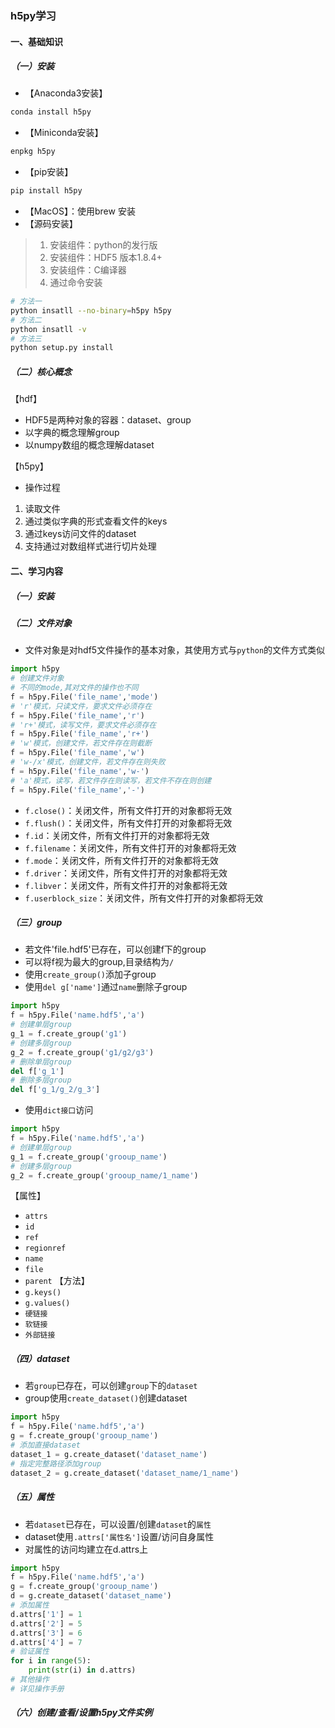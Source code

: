 ### h5py学习
#### 一、基础知识
##### （一）安装
* 【Anaconda3安装】

```bash
conda install h5py
```
* 【Miniconda安装】

```bash
enpkg h5py
```

* 【pip安装】
```bash
pip install h5py
```

* 【MacOS】：使用brew 安装
* 【源码安装】
> 1. 安装组件：python的发行版
> 2. 安装组件：HDF5 版本1.8.4+
> 3. 安装组件：C编译器
> 4. 通过命令安装
```bash
# 方法一
python insatll --no-binary=h5py h5py
# 方法二
python insatll -v
# 方法三
python setup.py install
```

##### （二）核心概念
【hdf】
* HDF5是两种对象的容器：dataset、group
* 以字典的概念理解group
* 以numpy数组的概念理解dataset

【h5py】
* 操作过程
1. 读取文件
2. 通过类似字典的形式查看文件的keys
3. 通过keys访问文件的dataset
4. 支持通过对数组样式进行切片处理

#### 二、学习内容
##### （一）安装
##### （二）文件对象
* 文件对象是对hdf5文件操作的基本对象，其使用方式与`python`的文件方式类似
```python
import h5py
# 创建文件对象
# 不同的mode,其对文件的操作也不同
f = h5py.File('file_name','mode')
# 'r'模式，只读文件，要求文件必须存在
f = h5py.File('file_name','r')
# 'r+'模式，读写文件，要求文件必须存在
f = h5py.File('file_name','r+')
# 'w'模式，创建文件，若文件存在则截断
f = h5py.File('file_name','w')
# 'w-/x'模式，创建文件，若文件存在则失败
f = h5py.File('file_name','w-')
# 'a'模式，读写，若文件存在则读写，若文件不存在则创建
f = h5py.File('file_name','-')
```
* `f.close()`：关闭文件，所有文件打开的对象都将无效
* `f.flush()`：关闭文件，所有文件打开的对象都将无效
* `f.id`：关闭文件，所有文件打开的对象都将无效
* `f.filename`：关闭文件，所有文件打开的对象都将无效
* `f.mode`：关闭文件，所有文件打开的对象都将无效
* `f.driver`：关闭文件，所有文件打开的对象都将无效
* `f.libver`：关闭文件，所有文件打开的对象都将无效
* `f.userblock_size`：关闭文件，所有文件打开的对象都将无效
##### （三）group
* 若文件'file.hdf5'已存在，可以创建f下的group
* 可以将f视为最大的group,目录结构为`/`
* 使用`create_group()`添加子group
* 使用`del g['name']`通过`name`删除子group
```python
import h5py
f = h5py.File('name.hdf5','a')
# 创建单层group
g_1 = f.create_group('g1')
# 创建多层group
g_2 = f.create_group('g1/g2/g3')
# 删除单层group
del f['g_1']
# 删除多层group
del f['g_1/g_2/g_3']
```
* 使用`dict接口`访问

```python
import h5py
f = h5py.File('name.hdf5','a')
# 创建单层group
g_1 = f.create_group('grooup_name')
# 创建多层group
g_2 = f.create_group('grooup_name/1_name')
```
【属性】
* `attrs`
* `id`
* `ref`
* `regionref`
* `name`
* `file`
* `parent`
【方法】
* `g.keys()`
* `g.values()`
* `硬链接`
* `软链接`
* `外部链接`

##### （四）dataset
* 若`group`已存在，可以创建`group`下的`dataset`
* group使用`create_dataset()`创建dataset
```python
import h5py
f = h5py.File('name.hdf5','a')
g = f.create_group('grooup_name')
# 添加直接dataset
dataset_1 = g.create_dataset('dataset_name')
# 指定完整路径添加group
dataset_2 = g.create_dataset('dataset_name/1_name')
```
##### （五）属性
* 若`dataset`已存在，可以设置/创建`dataset`的`属性`
* dataset使用`.attrs['属性名']`设置/访问自身属性
* 对属性的访问均建立在d.attrs上
```python
import h5py
f = h5py.File('name.hdf5','a')
g = f.create_group('grooup_name')
d = g.create_dataset('dataset_name')
# 添加属性
d.attrs['1'] = 1
d.attrs['2'] = 5
d.attrs['3'] = 6
d.attrs['4'] = 7
# 验证属性
for i in range(5):
	print(str(i) in d.attrs)
# 其他操作
# 详见操作手册
```
##### （六）创建/查看/设置h5py文件实例